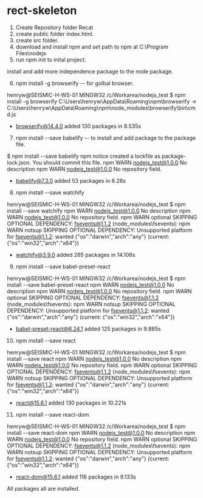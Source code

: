 # rect-skeleton

1. Create Repository folder Recat
2. create public folder index.html.
3. create src folder.
4. download and install npm and set path to npm at C:\Program Files\nodejs
5. run npm init to inital project.

install and add more independence package to the node package.

6. npm install -g browserify  -- for golbal browser.

henryw@SEISMIC-H-WS-01 MINGW32 /c/Workarea/nodejs_test
$ npm install -g browserify
C:\Users\henryw\AppData\Roaming\npm\browserify -> C:\Users\henryw\AppData\Roaming\npm\node_modules\browserify\bin\cmd.js
+ browserify@14.4.0
added 130 packages in 8.535s

7. npm install --save babelify   -- to install and add package to the package file.

$ npm install --save babelify
npm notice created a lockfile as package-lock.json. You should commit this file.
npm WARN nodejs_test@1.0.0 No description
npm WARN nodejs_test@1.0.0 No repository field.

+ babelify@7.3.0
added 53 packages in 6.28s

8. npm install --save watchify

henryw@SEISMIC-H-WS-01 MINGW32 /c/Workarea/nodejs_test
$ npm install --save watchify
npm WARN nodejs_test@1.0.0 No description
npm WARN nodejs_test@1.0.0 No repository field.
npm WARN optional SKIPPING OPTIONAL DEPENDENCY: fsevents@1.1.2 (node_modules\fsevents):
npm WARN notsup SKIPPING OPTIONAL DEPENDENCY: Unsupported platform for fsevents@1.1.2: wanted {"os":"darwin","arch":"any"} (current: {"os":"win32","arch":"x64"})

+ watchify@3.9.0
added 285 packages in 14.106s

9. npm install --save babel-preset-react

henryw@SEISMIC-H-WS-01 MINGW32 /c/Workarea/nodejs_test
$ npm install --save babel-preset-react
npm WARN nodejs_test@1.0.0 No description
npm WARN nodejs_test@1.0.0 No repository field.
npm WARN optional SKIPPING OPTIONAL DEPENDENCY: fsevents@1.1.2 (node_modules\fsevents):
npm WARN notsup SKIPPING OPTIONAL DEPENDENCY: Unsupported platform for fsevents@1.1.2: wanted {"os":"darwin","arch":"any"} (current: {"os":"win32","arch":"x64"})

+ babel-preset-react@6.24.1
added 125 packages in 9.885s

10. npm install --save react

henryw@SEISMIC-H-WS-01 MINGW32 /c/Workarea/nodejs_test
$ npm install --save react
npm WARN nodejs_test@1.0.0 No description
npm WARN nodejs_test@1.0.0 No repository field.
npm WARN optional SKIPPING OPTIONAL DEPENDENCY: fsevents@1.1.2 (node_modules\fsevents):
npm WARN notsup SKIPPING OPTIONAL DEPENDENCY: Unsupported platform for fsevents@1.1.2: wanted {"os":"darwin","arch":"any"} (current: {"os":"win32","arch":"x64"})

+ react@15.6.1
added 130 packages in 10.221s

11. npm install --save react-dom

henryw@SEISMIC-H-WS-01 MINGW32 /c/Workarea/nodejs_test
$ npm install --save react-dom
npm WARN nodejs_test@1.0.0 No description
npm WARN nodejs_test@1.0.0 No repository field.
npm WARN optional SKIPPING OPTIONAL DEPENDENCY: fsevents@1.1.2 (node_modules\fsevents):
npm WARN notsup SKIPPING OPTIONAL DEPENDENCY: Unsupported platform for fsevents@1.1.2: wanted {"os":"darwin","arch":"any"} (current: {"os":"win32","arch":"x64"})

+ react-dom@15.6.1
added 116 packages in 9.133s

All packages all are installed.





